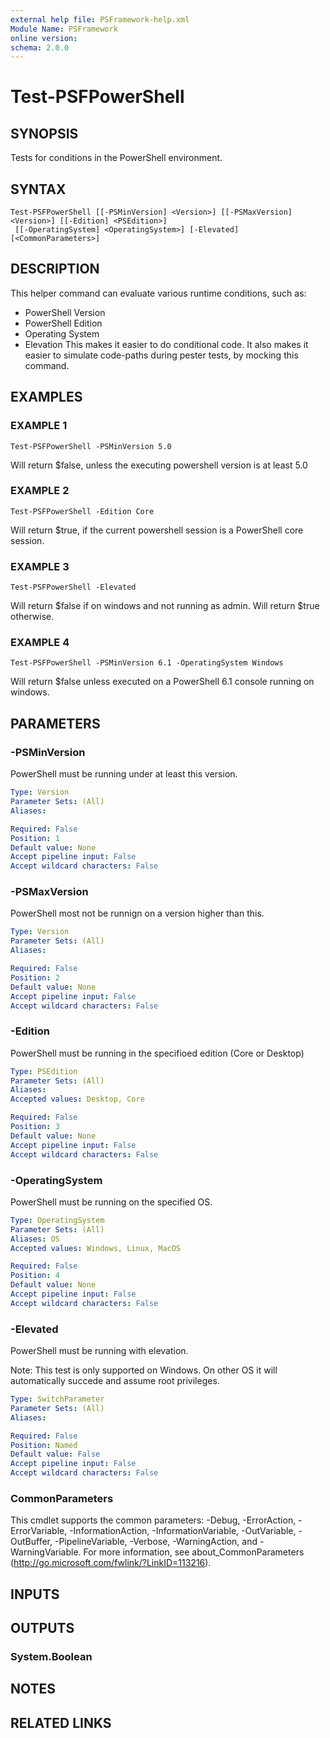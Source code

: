 ```yaml
---
external help file: PSFramework-help.xml
Module Name: PSFramework
online version:
schema: 2.0.0
---
```


# Test-PSFPowerShell

## SYNOPSIS
Tests for conditions in the PowerShell environment.

## SYNTAX

```
Test-PSFPowerShell [[-PSMinVersion] <Version>] [[-PSMaxVersion] <Version>] [[-Edition] <PSEdition>]
 [[-OperatingSystem] <OperatingSystem>] [-Elevated] [<CommonParameters>]
```

## DESCRIPTION
This helper command can evaluate various runtime conditions, such as:
- PowerShell Version
- PowerShell Edition
- Operating System
- Elevation
This makes it easier to do conditional code.
It also makes it easier to simulate code-paths during pester tests, by mocking this command.

## EXAMPLES

### EXAMPLE 1
```
Test-PSFPowerShell -PSMinVersion 5.0
```

Will return $false, unless the executing powershell version is at least 5.0

### EXAMPLE 2
```
Test-PSFPowerShell -Edition Core
```

Will return $true, if the current powershell session is a PowerShell core session.

### EXAMPLE 3
```
Test-PSFPowerShell -Elevated
```

Will return $false if on windows and not running as admin.
Will return $true otherwise.

### EXAMPLE 4
```
Test-PSFPowerShell -PSMinVersion 6.1 -OperatingSystem Windows
```

Will return $false unless executed on a PowerShell 6.1 console running on windows.

## PARAMETERS

### -PSMinVersion
PowerShell must be running under at least this version.

```yaml
Type: Version
Parameter Sets: (All)
Aliases:

Required: False
Position: 1
Default value: None
Accept pipeline input: False
Accept wildcard characters: False
```

### -PSMaxVersion
PowerShell most not be runnign on a version higher than this.

```yaml
Type: Version
Parameter Sets: (All)
Aliases:

Required: False
Position: 2
Default value: None
Accept pipeline input: False
Accept wildcard characters: False
```

### -Edition
PowerShell must be running in the specifioed edition (Core or Desktop)

```yaml
Type: PSEdition
Parameter Sets: (All)
Aliases:
Accepted values: Desktop, Core

Required: False
Position: 3
Default value: None
Accept pipeline input: False
Accept wildcard characters: False
```

### -OperatingSystem
PowerShell must be running on the specified OS.

```yaml
Type: OperatingSystem
Parameter Sets: (All)
Aliases: OS
Accepted values: Windows, Linux, MacOS

Required: False
Position: 4
Default value: None
Accept pipeline input: False
Accept wildcard characters: False
```

### -Elevated
PowerShell must be running with elevation.

Note:
This test is only supported on Windows.
On other OS it will automatically succede and assume root privileges.

```yaml
Type: SwitchParameter
Parameter Sets: (All)
Aliases:

Required: False
Position: Named
Default value: False
Accept pipeline input: False
Accept wildcard characters: False
```

### CommonParameters
This cmdlet supports the common parameters: -Debug, -ErrorAction, -ErrorVariable, -InformationAction, -InformationVariable, -OutVariable, -OutBuffer, -PipelineVariable, -Verbose, -WarningAction, and -WarningVariable.
For more information, see about_CommonParameters (http://go.microsoft.com/fwlink/?LinkID=113216).

## INPUTS

## OUTPUTS

### System.Boolean

## NOTES

## RELATED LINKS
